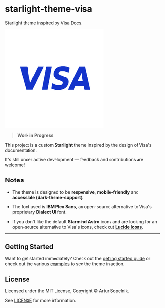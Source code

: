 # starlight-theme-visa

Starlight theme inspired by Visa Docs.


<img width="320" src="starlight-visa-transparent.png" alt="JSONEditor-CLI" width="600"/>

> **Work in Progress**

This project is a custom **Starlight** theme inspired by the design of Visa's documentation.  

It's still under active development — feedback and contributions are welcome!

## Notes
- The theme is designed to be **responsive**, **mobile-friendly** and **accessible (dark-theme-support)**.

- The font used is **IBM Plex Sans**, an open-source alternative to Visa's proprietary **Dialect UI** font.
- If you don't like the default **Starmind Astro** icons and are looking for an open-source alternative to Visa's icons, check out **[Lucide Icons](https://lucide.dev/)**.
---

## Getting Started

Want to get started immediately? Check out the [getting started guide](https://starlight-theme-visa.vercel.app/getting-started/) or check out the various [examples](https://starlight-theme-visa.vercel.app/examples/asides/) to see the theme in action.

## License

Licensed under the MIT License, Copyright © Artur Sopelnik.

See [LICENSE](https://github.com/artursopelnik/starlight-theme-visa/blob/main/LICENSE) for more information.
